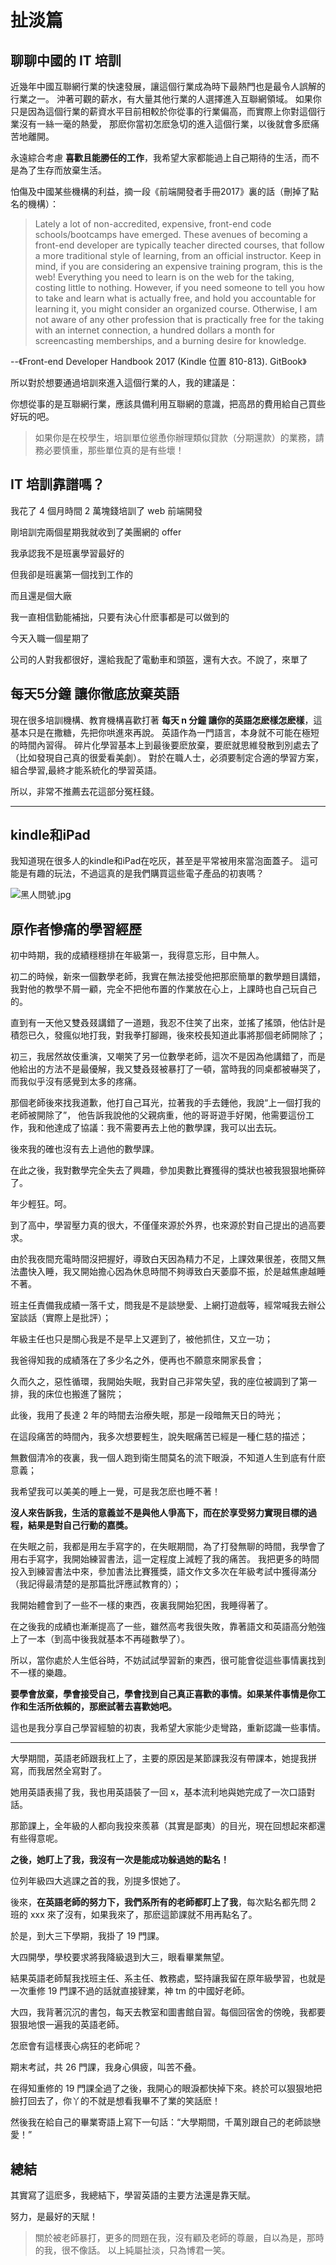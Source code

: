 # 扯淡篇

## 聊聊中國的 IT 培訓

近幾年中國互聯網行業的快速發展，讓這個行業成為時下最熱門也是最令人誤解的行業之一。
沖著可觀的薪水，有大量其他行業的人選擇進入互聯網領域。
如果你只是因為這個行業的薪資水平目前相較於你從事的行業偏高，而實際上你對這個行業沒有一絲一毫的熱愛，
那麽你當初怎麽急切的進入這個行業，以後就會多麽痛苦地離開。

永遠綜合考慮 **喜歡且能勝任的工作**，我希望大家都能過上自己期待的生活，而不是為了生存而放棄生活。

怕傷及中國某些機構的利益，摘一段《前端開發者手冊2017》裏的話（刪掉了點名的機構）：

> Lately a lot of non-accredited, expensive, front-end code schools/bootcamps have emerged.
 These avenues of becoming a front-end developer are typically teacher directed courses, that follow a more traditional style of learning, from an official instructor.
 Keep in mind, if you are considering an expensive training program, this is the web! 
 Everything you need to learn is on the web for the taking, costing little to nothing. 
 However, if you need someone to tell you how to take and learn what is actually free, and hold you accountable for learning it, you might consider an organized course. 
 Otherwise, I am not aware of any other profession that is practically free for the taking with an internet connection, a hundred dollars a month for screencasting memberships, and a burning desire for knowledge.

 --《Front-end Developer Handbook 2017 (Kindle 位置 810-813). GitBook》
 
 所以對於想要通過培訓來進入這個行業的人，我的建議是：
 
 你想從事的是互聯網行業，應該具備利用互聯網的意識，把高昂的費用給自己買些好玩的吧。
 > 如果你是在校學生，培訓單位慫恿你辦理類似貸款（分期還款）的業務，請務必要慎重，那些單位真的是有些壞！
 
## IT 培訓靠譜嗎？

我花了 4 個月時間 2 萬塊錢培訓了 web 前端開發

剛培訓完兩個星期我就收到了美團網的 offer
  
我承認我不是班裏學習最好的
   
但我卻是班裏第一個找到工作的 
    
而且還是個大廠
 
我一直相信勤能補拙，只要有決心什麽事都是可以做到的

今天入職一個星期了

公司的人對我都很好，還給我配了電動車和頭盔，還有大衣。不說了，來單了

## 每天5分鐘 讓你徹底放棄英語

現在很多培訓機構、教育機構喜歡打著 **每天 n 分鐘 讓你的英語怎麽樣怎麽樣**，這基本只是在撒糖，先把你哄進來再說。
英語作為一門語言，本身就不可能在極短的時間內習得。
碎片化學習基本上到最後要麽放棄，要麽就思維發散到別處去了（比如發現自己真的很愛看美劇）。
對於在職人士，必須要制定合適的學習方案，組合學習,最終才能系統化的學習英語。

所以，非常不推薦去花這部分冤枉錢。
 
---

## kindle和iPad
我知道現在很多人的kindle和iPad在吃灰，甚至是平常被用來當泡面蓋子。
這可能是有趣的玩法，不過這真的是我們購買這些電子產品的初衷嗎？

![黑人問號.jpg](../assets/黑人问号.jpg)


## 原作者慘痛的學習經歷

初中時期，我的成績穩穩排在年級第一，我得意忘形，目中無人。

初二的時候，新來一個數學老師，我實在無法接受他把那麽簡單的數學題目講錯，我對他的教學不屑一顧，完全不把他布置的作業放在心上，上課時也自己玩自己的。
    
直到有一天他又雙叒叕講錯了一道題，我忍不住笑了出來，並搖了搖頭，他估計是積怨已久，發瘋似地打我，對我拳打腳踢，後來校長知道此事將那個老師開除了；

初三，我居然故伎重演，又嘲笑了另一位數學老師，這次不是因為他講錯了，而是他給出的方法不是最優解，我又雙叒叕被暴打了一頓，當時我的同桌都被嚇哭了，而我似乎沒有感覺到太多的疼痛。

那個老師後來找我道歉，他打自己耳光，拉著我的手去錘他，我說“上一個打我的老師被開除了”，
他告訴我說他的父親病重，他的哥哥遊手好閑，他需要這份工作，我和他達成了協議：我不需要再去上他的數學課，我可以出去玩。

後來我的確也沒有去上過他的數學課。
    
在此之後，我對數學完全失去了興趣，參加奧數比賽獲得的獎狀也被我狠狠地撕碎了。

年少輕狂。呵。


到了高中，學習壓力真的很大，不僅僅來源於外界，也來源於對自己提出的過高要求。
    
由於我夜間充電時間沒把握好，導致白天因為精力不足，上課效果很差，夜間又無法盡快入睡，我又開始擔心因為休息時間不夠導致白天萎靡不振，於是越焦慮越睡不著。

班主任責備我成績一落千丈，問我是不是談戀愛、上網打遊戲等，經常喊我去辦公室談話（實際上是批評）；

年級主任也只是關心我是不是早上又遲到了，被他抓住，又立一功；

我爸得知我的成績落在了多少名之外，便再也不願意來開家長會；

久而久之，惡性循環，我開始失眠，我對自己非常失望，我的座位被調到了第一排，我的床位也搬進了醫院；

此後，我用了長達 2 年的時間去治療失眠，那是一段暗無天日的時光；

在這段痛苦的時間內，我多次想要輕生，說失眠痛苦已經是一種仁慈的描述；

無數個清冷的夜裏，我一個人跑到衛生間莫名的流下眼淚，不知道人生到底有什麽意義；

我希望我可以美美的睡上一覺，可是我怎麽也睡不著！
    
**沒人來告訴我，生活的意義並不是與他人爭高下，而在於享受努力實現目標的過程，結果是對自己行動的嘉獎。**
    
在失眠之前，我都是用左手寫字的，在失眠期間，為了打發無聊的時間，我學會了用右手寫字，我開始練習書法，這一定程度上減輕了我的痛苦。
我把更多的時間投入到練習書法中來，參加書法比賽獲獎，語文作文多次在年級考試中獲得滿分（我記得最清楚的是那篇批評應試教育的）；

我開始體會到了一些不一樣的東西，夜裏我開始犯困，我睡得著了。

在之後我的成績也漸漸提高了一些，雖然高考我很失敗，靠著語文和英語高分勉強上了一本（到高中後我就基本不再碰數學了）。

所以，當你處於人生低谷時，不妨試試學習新的東西，很可能會從這些事情裏找到不一樣的樂趣。

**要學會放棄，學會接受自己，學會找到自己真正喜歡的事情。如果某件事情是你工作和生活所依賴的，那麽試著去喜歡她吧。**

這也是我分享自己學習經驗的初衷，我希望大家能少走彎路，重新認識一些事情。

---

大學期間，英語老師跟我杠上了，主要的原因是某節課我沒有帶課本，她提我拼寫，而我居然全寫對了。

她用英語表揚了我，我也用英語裝了一回 x，基本流利地與她完成了一次口語對話。

那節課上，全年級的人都向我投來羨慕（其實是鄙夷）的目光，現在回想起來都還有些得意呢。

**之後，她盯上了我，我沒有一次是能成功躲過她的點名！**

位列年級四大逃課之首的我，別提多恨她了。

後來，**在英語老師的努力下，我們系所有的老師都盯上了我**，每次點名都先問 2 班的 xxx 來了沒有，如果我來了，那麽這節課就不用再點名了。

於是，到大三下學期，我掛了 19 門課。

大四開學，學校要求將我降級退到大三，眼看畢業無望。

結果英語老師幫我找班主任、系主任、教務處，堅持讓我留在原年級學習，也就是一次重修 19 門課不過的話就直接肄業，神 tm 的中國好老師。

大四，我背著沉沉的書包，每天去教室和圖書館自習。每個回宿舍的傍晚，我都要狠狠地恨一遍我的英語老師。

怎麽會有這樣喪心病狂的老師呢？

期末考試，共 26 門課，我身心俱疲，叫苦不叠。

在得知重修的 19 門課全過了之後，我開心的眼淚都快掉下來。終於可以狠狠地把臉打回去了，你丫的不就是想看我畢不了業的笑話麽！

然後我在給自己的畢業寄語上寫下一句話：“大學期間，千萬別跟自己的老師談戀愛！”

## 總結

其實寫了這麽多，我總結下，學習英語的主要方法還是靠天賦。

努力，是最好的天賦！

> 關於被老師暴打，更多的問題在我，沒有顧及老師的尊嚴，自以為是，那時的我，很不像話。 
以上純屬扯淡，只為博君一笑。
